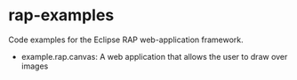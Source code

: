 rap-examples
============

Code examples for the Eclipse RAP web-application framework.

- example.rap.canvas: A web application that allows the user to draw over images
